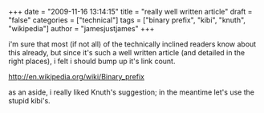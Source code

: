 +++
date = "2009-11-16 13:14:15"
title = "really well written article"
draft = "false"
categories = ["technical"]
tags = ["binary prefix", "kibi", "knuth", "wikipedia"]
author = "jamesjustjames"
+++

i'm sure that most (if not all) of the technically inclined readers know about this already, but since it's such a well written article (and detailed in the right places), i felt i should bump up it's link count.

<a href="http://en.wikipedia.org/wiki/Binary_prefix">http://en.wikipedia.org/wiki/Binary_prefix</a>

as an aside, i really liked Knuth's suggestion; in the meantime let's use the stupid kibi's.

